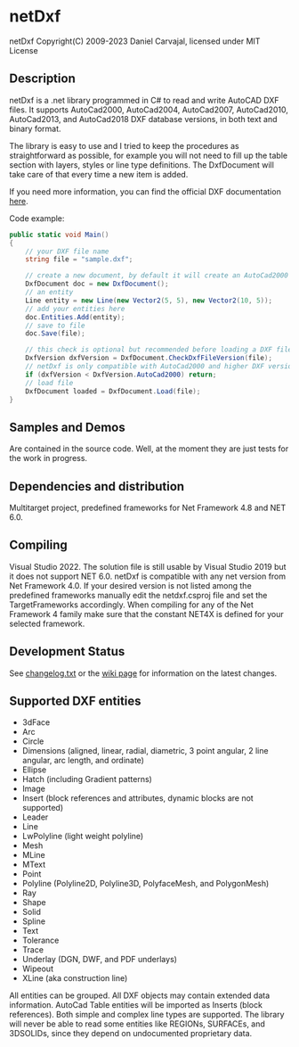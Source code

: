 # netDxf
netDxf Copyright(C) 2009-2023 Daniel Carvajal, licensed under MIT License
## Description
netDxf is a .net library programmed in C# to read and write AutoCAD DXF files. It supports AutoCad2000, AutoCad2004, AutoCad2007, AutoCad2010,  AutoCad2013, and AutoCad2018 DXF database versions, in both text and binary format.

The library is easy to use and I tried to keep the procedures as straightforward as possible, for example you will not need to fill up the table section with layers, styles or line type definitions. The DxfDocument will take care of that every time a new item is added.

If you need more information, you can find the official DXF documentation [here](https://help.autodesk.com/view/OARX/2021/ENU/?guid=GUID-235B22E0-A567-4CF6-92D3-38A2306D73F3).

Code example:

```c#
public static void Main()
{
	// your DXF file name
	string file = "sample.dxf";

	// create a new document, by default it will create an AutoCad2000 DXF version
	DxfDocument doc = new DxfDocument();
	// an entity
	Line entity = new Line(new Vector2(5, 5), new Vector2(10, 5));
	// add your entities here
	doc.Entities.Add(entity);
	// save to file
	doc.Save(file);

	// this check is optional but recommended before loading a DXF file
	DxfVersion dxfVersion = DxfDocument.CheckDxfFileVersion(file);
	// netDxf is only compatible with AutoCad2000 and higher DXF versions
	if (dxfVersion < DxfVersion.AutoCad2000) return;
	// load file
	DxfDocument loaded = DxfDocument.Load(file);
}
```

## Samples and Demos 
Are contained in the source code.
Well, at the moment they are just tests for the work in progress.
## Dependencies and distribution 
Multitarget project, predefined frameworks for Net Framework 4.8 and NET 6.0.
## Compiling
Visual Studio 2022. The solution file is still usable by Visual Studio 2019 but it does not support NET 6.0.
netDxf is compatible with any net version from Net Framework 4.0.
If your desired version is not listed among the predefined frameworks manually edit the netdxf.csproj file and set the TargetFrameworks accordingly.
When compiling for any of the Net Framework 4 family make sure that the constant NET4X is defined for your selected framework.
## Development Status 
See [changelog.txt](https://github.com/haplokuon/netDxf/blob/master/doc/Changelog.txt) or the [wiki page](https://github.com/haplokuon/netDxf/wiki) for information on the latest changes.
## Supported DXF entities
* 3dFace
* Arc
* Circle
* Dimensions (aligned, linear, radial, diametric, 3 point angular, 2 line angular, arc length, and ordinate)
* Ellipse
* Hatch (including Gradient patterns)
* Image
* Insert (block references and attributes, dynamic blocks are not supported)
* Leader
* Line
* LwPolyline (light weight polyline)
* Mesh
* MLine
* MText
* Point
* Polyline (Polyline2D, Polyline3D, PolyfaceMesh, and PolygonMesh)
* Ray
* Shape
* Solid
* Spline
* Text
* Tolerance
* Trace
* Underlay (DGN, DWF, and PDF underlays)
* Wipeout
* XLine (aka construction line)

All entities can be grouped.
All DXF objects may contain extended data information. 
AutoCad Table entities will be imported as Inserts (block references).
Both simple and complex line types are supported.
The library will never be able to read some entities like REGIONs, SURFACEs, and 3DSOLIDs, since they depend on undocumented proprietary data.
